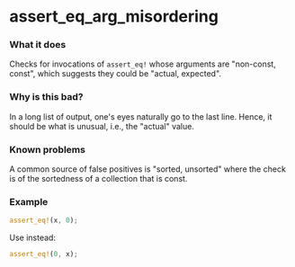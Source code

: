 # assert_eq_arg_misordering

### What it does

Checks for invocations of `assert_eq!` whose arguments are "non-const, const", which
suggests they could be "actual, expected".

### Why is this bad?

In a long list of output, one's eyes naturally go to the last line. Hence, it should be what
is unusual, i.e., the "actual" value.

### Known problems

A common source of false positives is "sorted, unsorted" where the check is of the
sortedness of a collection that is const.

### Example

```rust
assert_eq!(x, 0);
```

Use instead:

```rust
assert_eq!(0, x);
```
